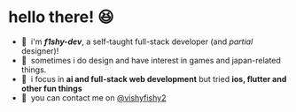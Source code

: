 <h1><b>hello there! 😆</b></h1>

- 👋&nbsp; i'm ***f1shy-dev***, a self-taught full-stack developer (and *partial* designer)! 
- 🎨&nbsp; sometimes i do design and have interest in games and japan-related things. 
- 💾&nbsp; i focus in **ai and full-stack web development** but tried **ios, flutter and other fun things**
- 💬&nbsp; you can contact me on [@vishyfishy2](https://twitter.com/vishyfishy2)
 
